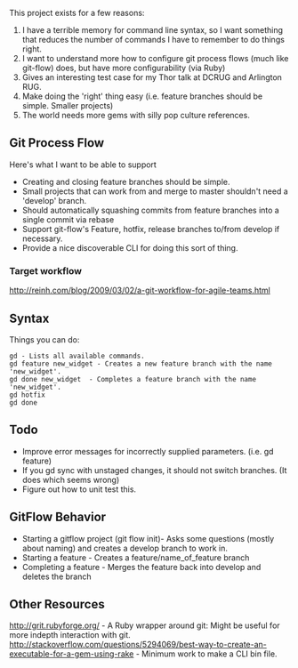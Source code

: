 This project exists for a few reasons:

1. I have a terrible memory for command line syntax, so I want something that reduces the number of commands I have to remember to do things right.
1. I want to understand more how to configure git process flows (much like git-flow) does, but have more configurability (via Ruby)
2. Gives an interesting test case for my Thor talk at DCRUG and Arlington RUG.
3. Make doing the 'right' thing easy (i.e. feature branches should be simple. Smaller projects)
4. The world needs more gems with silly pop culture references.

## Git Process Flow

Here's what I want to be able to support

* Creating and closing feature branches should be simple.
* Small projects that can work from and merge to master shouldn't need a 'develop' branch.
* Should automatically squashing commits from feature branches into a single commit via rebase
* Support git-flow's Feature, hotfix, release branches to/from develop if necessary.
* Provide a nice discoverable CLI for doing this sort of thing.

### Target workflow

http://reinh.com/blog/2009/03/02/a-git-workflow-for-agile-teams.html

## Syntax

Things you can do:

```
gd - Lists all available commands.
gd feature new_widget - Creates a new feature branch with the name 'new_widget'.
gd done new_widget  - Completes a feature branch with the name 'new_widget'.
gd hotfix
gd done 
```

## Todo

* Improve error messages for incorrectly supplied parameters. (i.e. gd feature)
* If you gd sync with unstaged changes, it should not switch branches. (It does which seems wrong)
* Figure out how to unit test this.

## GitFlow Behavior

* Starting a gitflow project (git flow init)- Asks some questions (mostly about naming) and creates a develop branch to work in.
* Starting a feature - Creates a feature/name_of_feature branch
* Completing a feature - Merges the feature back into develop and deletes the branch


## Other Resources

http://grit.rubyforge.org/ - A Ruby wrapper around git: Might be useful for more indepth interaction with git.
http://stackoverflow.com/questions/5294069/best-way-to-create-an-executable-for-a-gem-using-rake - Minimum work to make a CLI bin file.